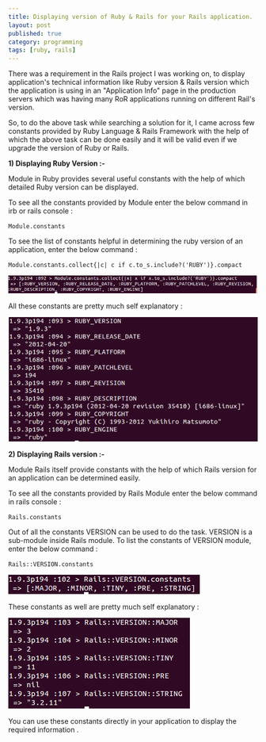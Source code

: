 ```yaml
---
title: Displaying version of Ruby & Rails for your Rails application. 
layout: post
published: true
category: programming
tags: [ruby, rails]
---
```


There was a requirement in the Rails project I was working on, to display application's technical information like Ruby version & Rails version which the application is using in an "Application Info" page in the production servers which was having many RoR applications running on different Rail's version.

So, to do the above task while searching a solution for it, I came across few constants provided by Ruby Language & Rails Framework with the help of which the above task can be done easily and it will be valid even if we upgrade the version of Ruby or Rails.

**1) Displaying Ruby Version :-**

Module in Ruby provides several useful constants with the help of which detailed Ruby version can be displayed.

To see all the constants provided by Module enter the below command in irb or rails console :

	Module.constants

To see the list of constants helpful in determining the ruby version of an application, enter the below command :

	Module.constants.collect{|c| c if c.to_s.include?('RUBY')}.compact

<p align="middle">
    <img src="/assets/images/ruby_rails_version/module_constants.png" alt="Module Constants" class="img-responsive img-thumbnail">
</p>

All these constants are pretty much self explanatory :

<p align="left">
    <img src="/assets/images/ruby_rails_version/constants_value.png" alt="Constants Value" class="img-responsive img-thumbnail">
</p>

**2) Displaying Rails version :-**

Module Rails itself provide constants with the help of which Rails version for an application can be determined easily.

To see all the constants provided by Rails Module enter the below command in rails console :

	Rails.constants

Out of all the constants VERSION can be used to do the task. VERSION is a sub-module inside Rails module. To list the constants of VERSION module, enter the below command :

	Rails::VERSION.constants

<p align="left">
    <img src="/assets/images/ruby_rails_version/rails_version_constants.png" alt="Constants Value" class="img-responsive img-thumbnail">
</p>

These constants as well are pretty much self explanatory :

<p align="left">
    <img src="/assets/images/ruby_rails_version/rails_version_constants_value.png" alt="Constants Value" class="img-responsive img-thumbnail">
</p>

You can use these constants directly in your application to display the required information .
